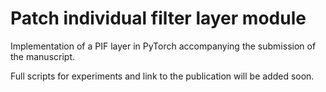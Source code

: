 # Patch individual filter layer module
Implementation of a PIF layer in PyTorch accompanying the submission of the manuscript.

Full scripts for experiments and link to the publication will be added soon.
